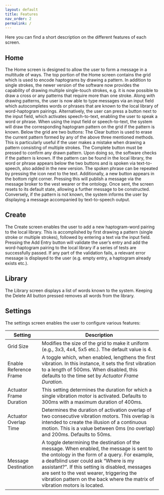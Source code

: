```yaml
---
layout: default
title: Features
nav_order: 2
permalink: /
---
```

Here you can find a short description on the different features of each screen.

## Home
The Home screen is designed to allow the user to form a message in a multitude of ways. The top portion of the Home screen contains the grid which is used to encode haptograms by drawing a pattern. In addition to single strokes, the newer version of the software now provides the capability of drawing multiple single-touch strokes, e.g. it is now possible to draw a cross or any patterns that require more than one stroke. Along with drawing patterns, the user is now able to type messages via an input field which autocompletes words or phrases that are known to the local library of word-haptogram pairings. Alternatively, the user can press a button next to the input field, which activates speech-to-text, enabling the user to speak a word or phrase. When using the input field or speech-to-text, the system will draw the corresponding haptogram pattern on the grid if the pattern is known. 
Below the grid are two buttons: The Clear button is used to erase the current pattern formed by any of the above three mentioned methods. This is particularly useful if the user makes a mistake when drawing a pattern consisting of multiple strokes. The Complete button must be pressed to confirm any drawn pattern. Upon doing so, the software checks if the pattern is known. If the pattern can be found in the local library, the word or phrase appears below the two buttons and is spoken via text-to-speech, also added in the new version. The spoken phrase can be repeated by pressing the icon next to the text. Additionally, a new button appears in the bottom right corner. Pressing this will publish a message via the message broker to the vest wearer or the ontology. Once sent, the screen resets to its default state, allowing a further message to be constructed. Conversely, if the pattern is not known, the system informs the user by displaying a message accompanied by text-to-speech output. 


## Create
The Create screen enables the user to add a new haptogram-word pairing to the local library. This is accomplished by first drawing a pattern (single stroke or multiple strokes), followed by entering a text via the input field. Pressing the Add Entry button will validate the user’s entry and add the word-haptogram pairing to the local library if a series of tests are successfully passed. If any part of the validation fails, a relevant error message is displayed to the user (e.g. empty entry, a haptogram already exists etc.). 

## Library
The Library screen displays a list of words known to the system. Keeping the Delete All button pressed removes all words from the library. 

## Settings
The settings screen enables the user to configure various features:

|Setting|Description|
|-------|-----------|
| Grid Size | Modifies the size of the grid to make it uniform (e.g., 3x3, 4x4, 5x5 etc.). The default value is 4. |
| Enable Reference Frame | A toggle which, when enabled, lengthens the first vibration. In this instance, it sets the first vibration to a length of 500ms. When disabled, this defaults to the time set by *Actuator Frame Duration.* |
| Actuator Frame Duration | This setting determines the duration for which a single vibration motor is activated. Defaults to 300ms with a maximum duration of 400ms. |
| Actuator Overlap Time | Determines the duration of activation overlap of two consecutive vibration motors. This overlap is intended to create the illusion of a continuous motion. This is a value between 0ms (no overlap) and 200ms. Defaults to 50ms. |
| Message Destination | A toggle determining the destination of the message. When enabled, the message is sent to the ontology in the form of a query. For example, a deafblind user could ask “Where is my assistant?”. If this setting is disabled, messages are sent to the vest wearer, triggering the vibration pattern on the back where the matrix of vibration motors is located. |